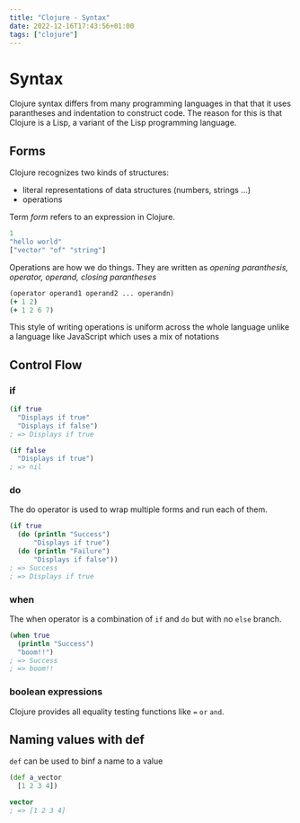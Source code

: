```yaml
---
title: "Clojure - Syntax"
date: 2022-12-16T17:43:56+01:00
tags: ["clojure"]
---
```


# Syntax

Clojure syntax differs from many programming languages in that that it uses parantheses
and indentation to construct code. The reason for this is that Clojure is a Lisp, a variant of
the Lisp programming language.

## Forms 

Clojure recognizes two kinds of structures:
- literal representations of data structures (numbers, strings ...)
- operations

Term *form* refers to an expression in Clojure.
```clojure
1
"hello world"
["vector" "of" "string"]
```
Operations are how we do things. They are written as *opening paranthesis, operator, operand, closing parantheses*
```clojure
(operator operand1 operand2 ... operandn)
(+ 1 2)
(+ 1 2 6 7)
```

This style of writing operations is uniform across the whole language unlike a language 
like JavaScript which uses a mix of notations

## Control Flow

### **if**

```clojure
(if true
  "Displays if true"
  "Displays if false")
; => Displays if true

(if false
  "Displays if true")
; => nil
```

### **do**

The do operator is used to wrap multiple forms and run each of them.
```clojure
(if true
  (do (println "Success")
      "Displays if true")
  (do (println "Failure")
      "Displays if false"))
; => Success
; => Displays if true
```

### **when**

The when operator is a combination of `if` and `do` but with no `else` branch.
```clojure
(when true
  (println "Success")
  "boom!!")
; => Success
; => boom!!
```

### **boolean expressions**

Clojure provides all equality testing functions like `=` `or` `and`. 

## Naming values with def

`def` can be used to binf a name to a value

```clojure
(def a_vector
  [1 2 3 4])

vector
; => [1 2 3 4]
```

